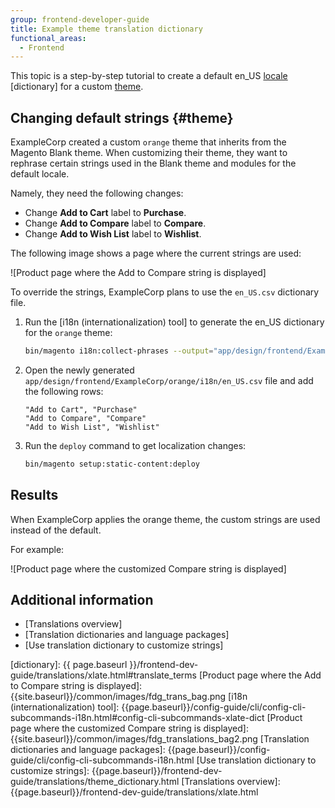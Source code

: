 ```yaml
---
group: frontend-developer-guide
title: Example theme translation dictionary
functional_areas:
  - Frontend
---
```


This topic is a step-by-step tutorial to create a default en_US [locale](https://glossary.magento.com/locale) [dictionary] for a custom [theme](https://glossary.magento.com/theme).

## Changing default strings {#theme}

ExampleCorp created a custom `orange` theme that inherits from the Magento Blank theme. When customizing their theme, they want to rephrase certain strings used in the Blank theme and modules for the default locale.

Namely, they need the following changes:

-  Change **Add to Cart** label to **Purchase**.
-  Change **Add to Compare** label to **Compare**.
-  Change **Add to Wish List** label to **Wishlist**.

The following image shows a page where the current strings are used:

![Product page where the Add to Compare string is displayed]

To override the strings, ExampleCorp plans to use the `en_US.csv` dictionary file.

1. Run the [i18n (internationalization) tool] to generate the en_US dictionary for the `orange` theme:

   ```bash
   bin/magento i18n:collect-phrases --output="app/design/frontend/ExampleCorp/orange/i18n/en_US.csv" app/design/frontend/ExampleCorp/orange
   ```

1. Open the newly generated `app/design/frontend/ExampleCorp/orange/i18n/en_US.csv` file and add the following rows:

   ```text
   "Add to Cart", "Purchase"
   "Add to Compare", "Compare"
   "Add to Wish List", "Wishlist"
   ```

1. Run the `deploy` command to get localization changes:

   ```bash
   bin/magento setup:static-content:deploy
   ```

## Results

When ExampleCorp applies the orange theme, the custom strings are used instead of the default.

For example:

![Product page where the customized Compare string is displayed]

## Additional information

-  [Translations overview]
-  [Translation dictionaries and language packages]
-  [Use translation dictionary to customize strings]

[dictionary]: {{ page.baseurl }}/frontend-dev-guide/translations/xlate.html#translate_terms
[Product page where the Add to Compare string is displayed]: {{site.baseurl}}/common/images/fdg_trans_bag.png
[i18n (internationalization) tool]: {{page.baseurl}}/config-guide/cli/config-cli-subcommands-i18n.html#config-cli-subcommands-xlate-dict
[Product page where the customized Compare string is displayed]: {{site.baseurl}}/common/images/fdg_translations_bag2.png
[Translation dictionaries and language packages]: {{page.baseurl}}/config-guide/cli/config-cli-subcommands-i18n.html
[Use translation dictionary to customize strings]: {{page.baseurl}}/frontend-dev-guide/translations/theme_dictionary.html
[Translations overview]: {{page.baseurl}}/frontend-dev-guide/translations/xlate.html
